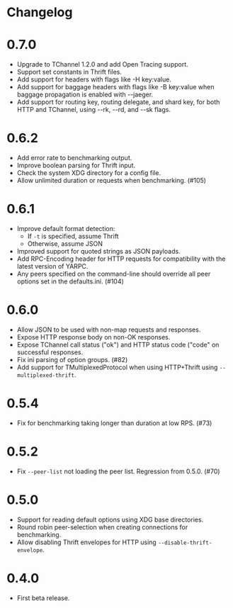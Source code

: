 Changelog
=========

# 0.7.0

* Upgrade to TChannel 1.2.0 and add Open Tracing support.
* Support set constants in Thrift files.
* Add support for headers with flags like -H key:value.
* Add support for baggage headers with flags like -B key:value when baggage
  propagation is enabled with --jaeger.
* Add support for routing key, routing delegate, and shard key, for both
  HTTP and TChannel, using --rk, --rd, and --sk flags.

# 0.6.2

* Add error rate to benchmarking output.
* Improve boolean parsing for Thrift input.
* Check the system XDG directory for a config file.
* Allow unlimited duration or requests when benchmarking. (#105)

# 0.6.1

* Improve default format detection:
  - If `-t` is specified, assume Thrift
  - Otherwise, assume JSON
* Improved support for quoted strings as JSON payloads.
* Add RPC-Encoding header for HTTP requests for compatibility
  with the latest version of YARPC.
* Any peers specified on the command-line should override all
  peer options set in the defaults.ini. (#104)

# 0.6.0

* Allow JSON to be used with non-map requests and responses.
* Expose HTTP response body on non-OK responses.
* Expose TChannel call status ("ok") and HTTP status code ("code"
  on successful responses.
* Fix ini parsing of option groups. (#82)
* Add support for TMultiplexedProtocol when using HTTP+Thrift using
  `--multiplexed-thrift`.

# 0.5.4

* Fix for benchmarking taking longer than duration at low RPS. (#73)

# 0.5.2

* Fix `--peer-list` not loading the peer list. Regression from 0.5.0. (#70)

# 0.5.0

* Support for reading default options using XDG base directories.
* Round robin peer-selection when creating connections for benchmarking.
* Allow disabling Thrift envelopes for HTTP using `--disable-thrift-envelope`.

# 0.4.0

* First beta release.
